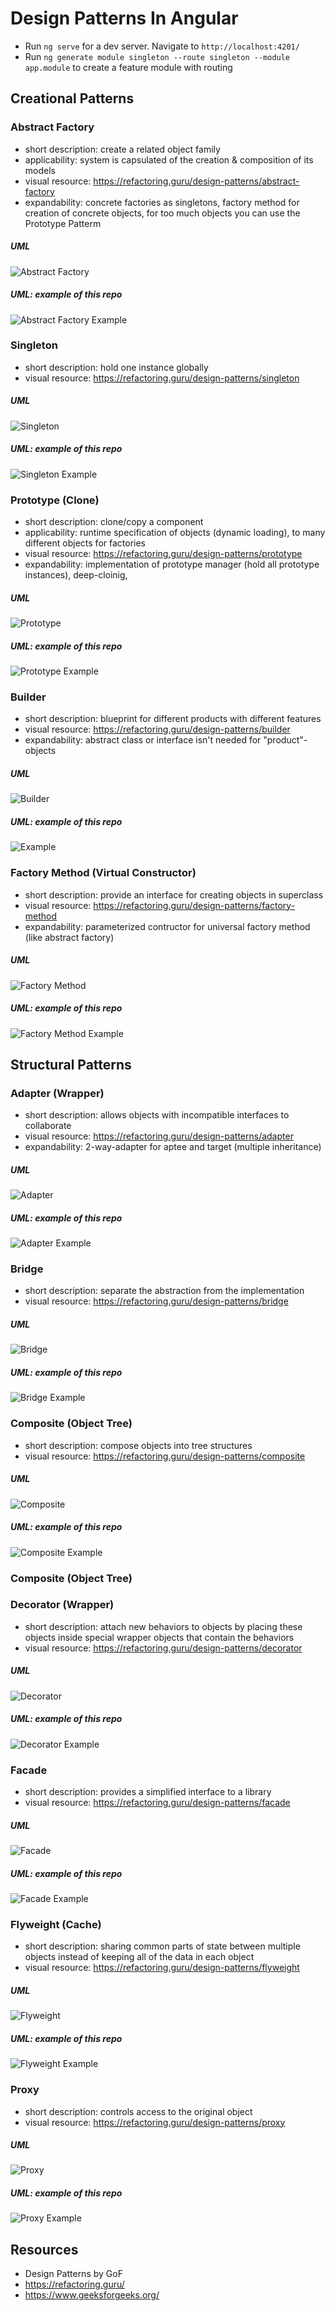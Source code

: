 # Design Patterns In Angular

- Run `ng serve` for a dev server. Navigate to `http://localhost:4201/`
- Run `ng generate module singleton --route singleton --module app.module` to create a feature module with routing

## Creational Patterns

### Abstract Factory

- short description: create a related object family
- applicability: system is capsulated of the creation & composition of its models
- visual resource: https://refactoring.guru/design-patterns/abstract-factory
- expandability: concrete factories as singletons, factory method for creation of concrete objects, for too much objects you can use the Prototype Patterm 

##### UML

![Abstract Factory](./readme/images/01.%20Abstract%20Factory.jpg)

##### UML: example of this repo

![Abstract Factory Example](./readme/images/01.%20Abstract%20Factory%20example.jpg)

### Singleton

- short description: hold one instance globally
- visual resource: https://refactoring.guru/design-patterns/singleton

##### UML

![Singleton](./readme/images/02.%20Singleton.jpg)

##### UML: example of this repo

![Singleton Example](./readme/images/02.%20Singleton%20example.jpg)

### Prototype (Clone)

- short description: clone/copy a component 
- applicability: runtime specification of objects (dynamic loading), to many different objects for factories
- visual resource: https://refactoring.guru/design-patterns/prototype
- expandability: implementation of prototype manager (hold all prototype instances), deep-cloinig, 

##### UML

![Prototype](./readme/images/03.%20Prototype.jpg)

##### UML: example of this repo

![Prototype Example](./readme/images/03.%20Prototype%20example.jpg)

### Builder

- short description: blueprint for different products with different features
- visual resource: https://refactoring.guru/design-patterns/builder
- expandability: abstract class or interface isn't needed for "product"-objects

##### UML

![Builder](./readme/images/04.%20Builder.jpg)

##### UML: example of this repo

![Example](./readme/images/04.%20Builder%20example.jpg)

### Factory Method (Virtual Constructor)

- short description: provide an interface for creating objects in superclass
- visual resource: https://refactoring.guru/design-patterns/factory-method
- expandability: parameterized contructor for universal factory method (like abstract factory)

##### UML

![Factory Method](./readme/images/05.%20Factory%20Method.jpg)

##### UML: example of this repo

![Factory Method Example](./readme/images/05.%20Factory%20Method%20example.jpg)

## Structural Patterns

### Adapter (Wrapper)

- short description: allows objects with incompatible interfaces to collaborate
- visual resource: https://refactoring.guru/design-patterns/adapter
- expandability: 2-way-adapter for aptee and target (multiple inheritance)

##### UML

![Adapter](./readme/images/06.%20Adapter.jpg)

##### UML: example of this repo

![Adapter Example](./readme/images/06.%20Adapter%20example.jpg)

### Bridge

- short description: separate the abstraction from the implementation
- visual resource: https://refactoring.guru/design-patterns/bridge

##### UML

![Bridge](./readme/images/07.%20Bridge.jpg)

##### UML: example of this repo

![Bridge Example](./readme/images/07.%20Bridge%20example.jpg)

### Composite (Object Tree)

- short description: compose objects into tree structures
- visual resource: https://refactoring.guru/design-patterns/composite

##### UML

![Composite](./readme/images/08.%20Composite.jpg)

##### UML: example of this repo

![Composite Example](./readme/images/08.%20Composite%20example.jpg)

### Composite (Object Tree)

### Decorator (Wrapper)

- short description: attach new behaviors to objects by placing these objects inside special wrapper objects that contain the behaviors
- visual resource: https://refactoring.guru/design-patterns/decorator

##### UML

![Decorator](./readme/images/09.%20Decorator.jpg)

##### UML: example of this repo

![Decorator Example](./readme/images/09.%20Decorator%20example.jpg)

### Facade

- short description: provides a simplified interface to a library
- visual resource: https://refactoring.guru/design-patterns/facade

##### UML

![Facade](./readme/images/10.%20Facade.jpg)

##### UML: example of this repo

![Facade Example](./readme/images/10.%20Facade%20example.jpg)

### Flyweight (Cache)

- short description: sharing common parts of state between multiple objects instead of keeping all of the data in each object
- visual resource: https://refactoring.guru/design-patterns/flyweight

##### UML

![Flyweight](./readme/images/11.%20Flyweight.jpg)

##### UML: example of this repo

![Flyweight Example](./readme/images/11.%20Flyweight%20example.jpg)

### Proxy

- short description: controls access to the original object
- visual resource: https://refactoring.guru/design-patterns/proxy

##### UML

![Proxy](./readme/images/12.%20Proxy.jpg)

##### UML: example of this repo

![Proxy Example](./readme/images/12.%20Proxy%20example.jpg)

## Resources

- Design Patterns by GoF
- https://refactoring.guru/
- https://www.geeksforgeeks.org/

